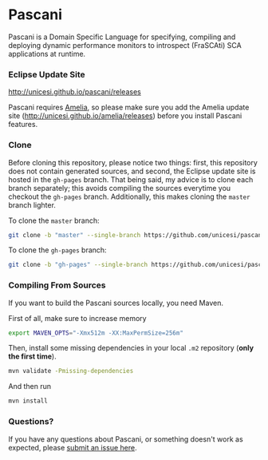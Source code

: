 # Pascani
Pascani is a Domain Specific Language for specifying, compiling and deploying dynamic performance monitors to introspect (FraSCAti) SCA applications at runtime.

### Eclipse Update Site

http://unicesi.github.io/pascani/releases

Pascani requires [Amelia](https://github.com/unicesi/amelia), so please make sure you add the Amelia update site (http://unicesi.github.io/amelia/releases) before you install Pascani features.

### Clone

Before cloning this repository, please notice two things: first, this repository does not contain generated sources, and second, the Eclipse update site is hosted in the `gh-pages` branch. That being said, my advice is to clone each branch separately; this avoids compiling the sources everytime you checkout the `gh-pages` branch. Additionally, this makes cloning the `master` branch lighter.

To clone the `master` branch:
```bash
git clone -b "master" --single-branch https://github.com/unicesi/pascani
```
To clone the `gh-pages` branch:
```bash
git clone -b "gh-pages" --single-branch https://github.com/unicesi/pascani p2-repository
```

### Compiling From Sources

If you want to build the Pascani sources locally, you need Maven.

First of all, make sure to increase memory

```bash
export MAVEN_OPTS="-Xmx512m -XX:MaxPermSize=256m"
```

Then, install some missing dependencies in your local `.m2` repository (**only the first time**).

```bash
mvn validate -Pmissing-dependencies
```

And then run

```bash
mvn install
```

### Questions?

If you have any questions about Pascani, or something doesn't work as expected, please [submit an issue here](https://github.com/unicesi/pascani/issues/new).
